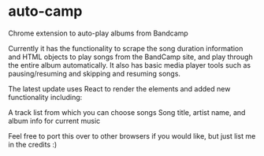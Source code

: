# auto-camp
Chrome extension to auto-play albums from Bandcamp

Currently it has the functionality to scrape the song duration information and HTML objects to play songs from the BandCamp site, and
play through the entire album automatically. It also has basic media player tools such as pausing/resuming and skipping and resuming 
songs. 

The latest update uses React to render the elements and added new functionality including:

A track list from which you can choose songs
Song title, artist name, and album info for current music

Feel free to port this over to other browsers if you would like, but just list me in the credits :)
